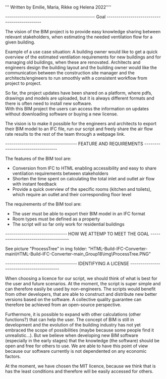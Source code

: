 ''' Written by Emilie, Maria, Rikke og Helena 2022''''

--------------------------------------------- Goal ---------------------------------------------

The vision of the BIM project is to provide easy knowledge sharing between 
relevant stakeholders, when estimating the needed ventilation flow for a given 
building.  
 

Example of a use case situation: 
A building owner would like to get a quick overview of the estimated ventilation 
requirements for new buildings and for managing old buildings, when  these are renovated. 
Architects and engineers design the building layout and the building owner would like the 
communication between the construction site manager and the architects/engineers to run 
smoothly with a consistent workflow from project to project.  

So far, the project updates have been shared on a platform, where pdfs, drawings and models 
are uploaded, but it is always different formats and there is often need to install new 
software.   
With this BIM project the users can access the information on updates without downloading 
software or buying a new license. 
 

The vision is to make it possible for the engineers and architects to export their BIM model 
to an IFC file, run our script and freely share the air flow rate results to the rest of the 
team through a webpage link.  



 ------------------------------------ FEATURE AND REQUIREMENTS ----------------------------------

The features of the BIM tool are:
- Conversion from IFC to HTML enabling accessibility and easy to share ventilation requirements 
  between stakeholders 
- Shorten the time spent on calculating the total inlet and outlet air flow with instant 
  feedback 
- Provide a quick overview of the specific rooms (kitchen and toilets), which require an 
  outlet and their corresponding floor level 
 

The requirements of the BIM tool are:  
- The user must be able to export their BIM model in an IFC format 
- Room types must be defined as a property  
- The script will so far only work for residential buildings 


 
------------------------------- HOW WE ATTEMP TO MEET THE GOAL -------------------------------------

See picture "ProcessTree" in img folder: 
"HTML-Build-IFC-Converter-main\HTML-Build-IFC-Converter-main_Group18\img\ProcessTree.PNG"

------------------------------------ IDENTIFYING A LICENSE ------------------------------------------

When choosing a licence for our script, we should think of what is best for the user and future 
scenarios. At the moment, the script is super simple and can therefore easily be used by 
non-engineers. The scripts would benefit from other developers, that are able to construct and 
distribute new better versions based on the software. A collective quality guarantee can therefore 
be achieved from an open-source perspective. 

Furthermore, it is possible to expand with other 
calculations (other functions?) that can help the user. The concept of BIM is still in development 
and the evolution of the building industry has not yet embraced the scope of possibilities 
(maybe because some people find it unrealistic…). But we believe when developing new BIM software
(especially in the early stages) that the knowledge (the software) should be open and free for 
others to use. 
We are able to have this point of view because our software currently is not dependented on any 
economic factors. 

At the moment, we have chosen the MIT licence, because we think that is has the least conditions 
and therefore will be easily accessed for others.  




 

